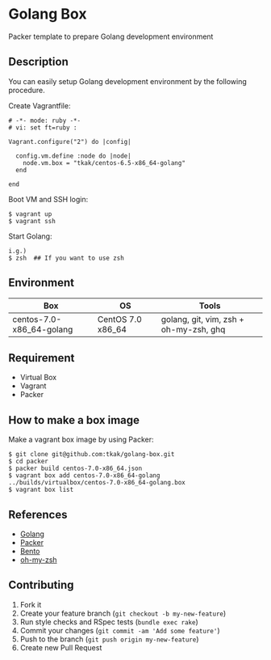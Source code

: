 Golang Box
==========

Packer template to prepare Golang development environment

## Description

You can easily setup Golang development environment by the following procedure.

Create Vagrantfile:

```
# -*- mode: ruby -*-
# vi: set ft=ruby :

Vagrant.configure("2") do |config|

  config.vm.define :node do |node|
    node.vm.box = "tkak/centos-6.5-x86_64-golang"
  end

end
```

Boot VM and SSH login:

```
$ vagrant up
$ vagrant ssh
```

Start Golang:

```
i.g.)
$ zsh  ## If you want to use zsh
```


## Environment

|Box                     |OS               |Tools                                 |
|------------------------|-----------------|--------------------------------------|
|centos-7.0-x86_64-golang|CentOS 7.0 x86_64|golang, git, vim, zsh + oh-my-zsh, ghq|


## Requirement

* Virtual Box
* Vagrant
* Packer


## How to make a box image

Make a vagrant box image by using Packer:

```
$ git clone git@github.com:tkak/golang-box.git
$ cd packer
$ packer build centos-7.0-x86_64.json
$ vagrant box add centos-7.0-x86_64-golang ../builds/virtualbox/centos-7.0-x86_64-golang.box
$ vagrant box list
```


## References

* [Golang](https://golang.org/)
* [Packer](http://www.packer.io/)
* [Bento](https://github.com/opscode/bento)
* [oh-my-zsh](https://github.com/robbyrussell/oh-my-zsh)


## Contributing

1. Fork it
2. Create your feature branch (`git checkout -b my-new-feature`)
3. Run style checks and RSpec tests (`bundle exec rake`)
4. Commit your changes (`git commit -am 'Add some feature'`)
5. Push to the branch (`git push origin my-new-feature`)
6. Create new Pull Request

